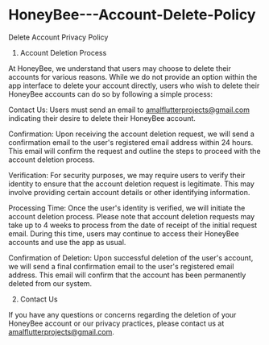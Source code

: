 # HoneyBee---Account-Delete-Policy

Delete Account Privacy Policy

1. Account Deletion Process

At HoneyBee, we understand that users may choose to delete their accounts for various reasons. While we do not provide an option within the app interface to delete your account directly, users who wish to delete their HoneyBee accounts can do so by following a simple process:

Contact Us: Users must send an email to amalflutterprojects@gmail.com indicating their desire to delete their HoneyBee account.

Confirmation: Upon receiving the account deletion request, we will send a confirmation email to the user's registered email address within 24 hours. This email will confirm the request and outline the steps to proceed with the account deletion process.

Verification: For security purposes, we may require users to verify their identity to ensure that the account deletion request is legitimate. This may involve providing certain account details or other identifying information.

Processing Time: Once the user's identity is verified, we will initiate the account deletion process. Please note that account deletion requests may take up to 4 weeks to process from the date of receipt of the initial request email. During this time, users may continue to access their HoneyBee accounts and use the app as usual.

Confirmation of Deletion: Upon successful deletion of the user's account, we will send a final confirmation email to the user's registered email address. This email will confirm that the account has been permanently deleted from our system.

2. Contact Us

If you have any questions or concerns regarding the deletion of your HoneyBee account or our privacy practices, please contact us at amalflutterprojects@gmail.com.
